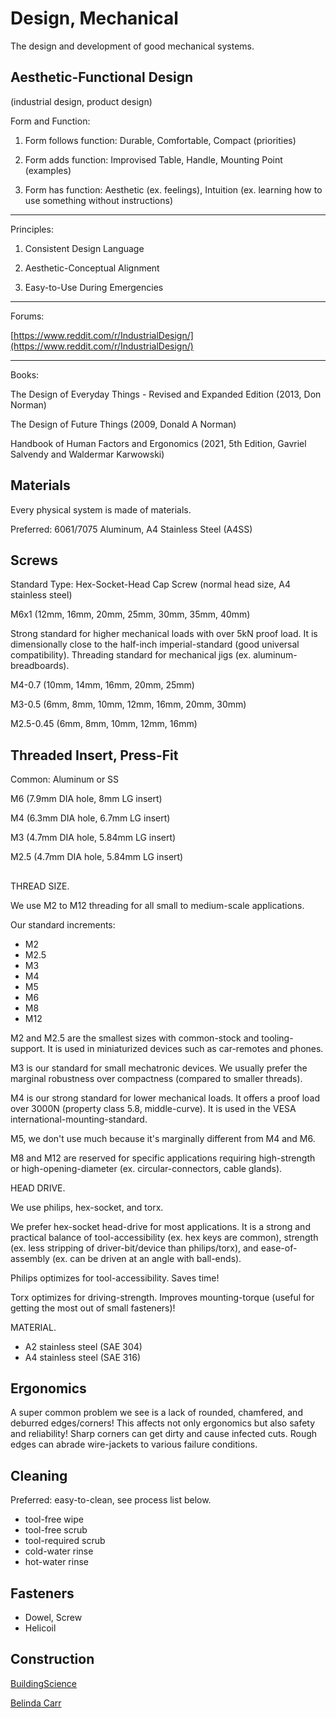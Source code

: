 # Design, Mechanical

The design and development of good mechanical systems.

## Aesthetic-Functional Design

(industrial design, product design)

Form and Function:

1. Form follows function: Durable, Comfortable, Compact (priorities)

2. Form adds function: Improvised Table, Handle, Mounting Point (examples)

3. Form has function: Aesthetic (ex. feelings), Intuition (ex. learning how to use something without instructions)

---

Principles: 

1. Consistent Design Language

2. Aesthetic-Conceptual Alignment

3. Easy-to-Use During Emergencies

---

Forums:

[https://www.reddit.com/r/IndustrialDesign/](https://www.reddit.com/r/IndustrialDesign/)

---

Books:

The Design of Everyday Things - Revised and Expanded Edition (2013, Don Norman)

The Design of Future Things (2009, Donald A Norman)

Handbook of Human Factors and Ergonomics (2021, 5th Edition, Gavriel Salvendy and Waldermar Karwowski)

## Materials

Every physical system is made of materials.

Preferred: 6061/7075 Aluminum, A4 Stainless Steel (A4SS)

## Screws

Standard Type: Hex-Socket-Head Cap Screw (normal head size, A4 stainless steel)

M6x1 (12mm, 16mm, 20mm, 25mm, 30mm, 35mm, 40mm)

Strong standard for higher mechanical loads with over 5kN proof load. It is dimensionally close to the half-inch imperial-standard (good universal compatibility). Threading standard for mechanical jigs (ex. aluminum-breadboards).

M4-0.7 (10mm, 14mm, 16mm, 20mm, 25mm)

M3-0.5 (6mm, 8mm, 10mm, 12mm, 16mm, 20mm, 30mm)

M2.5-0.45 (6mm, 8mm, 10mm, 12mm, 16mm)

## Threaded Insert, Press-Fit

Common: Aluminum or SS

M6 (7.9mm DIA hole, 8mm LG insert)

M4 (6.3mm DIA hole, 6.7mm LG insert)

M3 (4.7mm DIA hole, 5.84mm LG insert)

M2.5 (4.7mm DIA hole, 5.84mm LG insert)

## 

THREAD SIZE.

We use M2 to M12 threading for all small to medium-scale applications.

Our standard increments:

* M2
* M2.5
* M3
* M4
* M5
* M6
* M8
* M12

M2 and M2.5 are the smallest sizes with common-stock and tooling-support. It is used in miniaturized devices such as car-remotes and phones.

M3 is our standard for small mechatronic devices. We usually prefer the marginal robustness over compactness (compared to smaller threads).

M4 is our strong standard for lower mechanical loads. It offers a proof load over 3000N (property class 5.8, middle-curve). It is used in the VESA international-mounting-standard.

M5, we don't use much because it's marginally different from M4 and M6. 

M8 and M12 are reserved for specific applications requiring high-strength or high-opening-diameter (ex. circular-connectors, cable glands).

HEAD DRIVE.

We use philips, hex-socket, and torx. 

We prefer hex-socket head-drive for most applications. It is a strong and practical balance of tool-accessibility (ex. hex keys are common), strength (ex. less stripping of driver-bit/device than philips/torx), and ease-of-assembly (ex. can be driven at an angle with ball-ends).

Philips optimizes for tool-accessibility. Saves time!

Torx optimizes for driving-strength. Improves mounting-torque (useful for getting the most out of small fasteners)!

MATERIAL.

* A2 stainless steel (SAE 304)
* A4 stainless steel (SAE 316)

## Ergonomics

A super common problem we see is a lack of rounded, chamfered, and deburred edges/corners! This affects not only ergonomics but also safety and reliability! Sharp corners can get dirty and cause infected cuts. Rough edges can abrade wire-jackets to various failure conditions.

## Cleaning

Preferred: easy-to-clean, see process list below.

* tool-free wipe
* tool-free scrub
* tool-required scrub
* cold-water rinse
* hot-water rinse

## Fasteners

* Dowel, Screw
* Helicoil

## Construction

[BuildingScience](https://www.buildingscience.com/)

[Belinda Carr](https://www.youtube.com/channel/UC_NzYRcT5IroUsMU2472ViQ)
